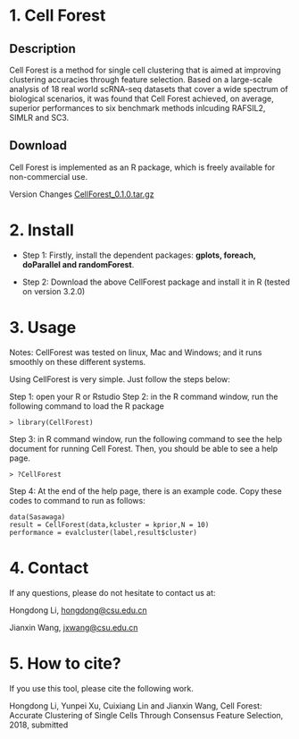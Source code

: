 
# 1. Cell Forest
## Description
Cell Forest is a method for single cell clustering that is aimed at improving clustering accuracies through feature selection. Based on a large-scale analysis of 18 real world scRNA-seq datasets that cover a wide spectrum of biological scenarios, it was found that Cell Forest achieved, on average, superior performances to six benchmark methods inlcuding RAFSIL2, SIMLR and SC3. 

## Download
Cell Forest is implemented as an R package, which is freely available for non-commercial use. 

Version Changes 
[CellForest_0.1.0.tar.gz](https://github.com/BioinformaticsCSU/CellForest/blob/master/CellForest_0.1.0.tar.gz)

# 2. Install

- Step 1: Firstly, install the dependent packages: **gplots, foreach, doParallel and randomForest**.

- Step 2: Download the above CellForest package and install it in R (tested on version 3.2.0)




# 3. Usage
Notes: CellForest was tested on linux, Mac and Windows; and it runs smoothly on these different systems.

Using CellForest is very simple. Just follow the steps below: 

Step 1: open your R or Rstudio 
Step 2: in the R command window, run the following command to load the R package
```
> library(CellForest)
```
Step 3: in R command window, run the following command to see the help document for running Cell Forest. Then, you should be able to see a help page.
```
> ?CellForest
```
Step 4: At the end of the help page, there is an example code. Copy these codes to command to run as follows:
```
data(Sasawaga)
result = CellForest(data,kcluster = kprior,N = 10)
performance = evalcluster(label,result$cluster)
```

# 4. Contact
If any questions, please do not hesitate to contact us at: 

Hongdong Li, hongdong@csu.edu.cn

Jianxin Wang, jxwang@csu.edu.cn


# 5. How to cite?
If you use this tool, please cite the following work.

Hongdong Li, Yunpei Xu, Cuixiang Lin and Jianxin Wang, Cell Forest: Accurate Clustering of Single Cells Through Consensus Feature Selection, 2018, submitted  
